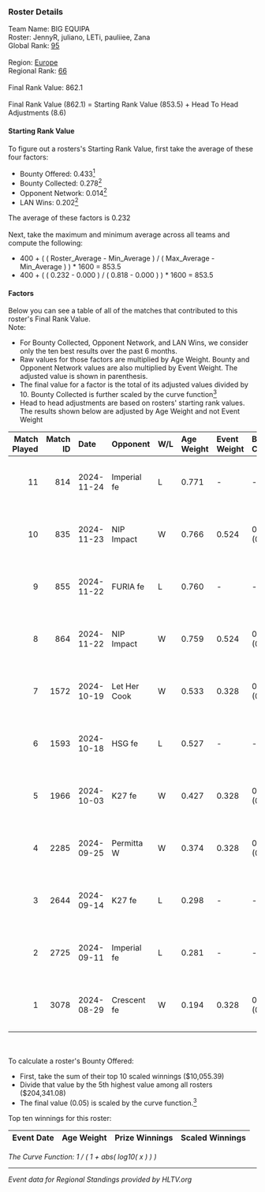 ### Roster Details<br />
Team Name: BIG EQUIPA<br />
Roster: JennyR, juliano, LETi, pauliiee, Zana<br />
Global Rank: [95](../../standings_global_2025_01_27.md)<br />
<br />
Region: [Europe]( ../../standings_europe_2025_01_27.md)<br />
Regional Rank: [66]( ../../standings_europe_2025_01_27.md)<br />
<br />
Final Rank Value:  862.1<br />
<br />
Final Rank Value (862.1) = Starting Rank Value (853.5) + Head To Head Adjustments (8.6)<br />

#### Starting Rank Value<br />
To figure out a rosters's Starting Rank Value, first take the average of these four factors:<br />
- Bounty Offered: 0.433[<sup>1</sup>](#table2)
- Bounty Collected: 0.278[<sup>2</sup>](#table1)
- Opponent Network: 0.014[<sup>2</sup>](#table1)
- LAN Wins: 0.202[<sup>2</sup>](#table1)

The average of these factors is 0.232<br />
<br />
Next, take the maximum and minimum average across all teams and compute the following:<br />
- 400 + ( ( Roster_Average - Min_Average ) / ( Max_Average - Min_Average ) ) * 1600 = 853.5
- 400 + ( ( 0.232 - 0.000 ) / ( 0.818 - 0.000 ) ) * 1600 = 853.5


#### Factors<br />
Below you can see a table of all of the matches that contributed to this roster's Final Rank Value.<br />
Note:<br />

- For Bounty Collected, Opponent Network, and LAN Wins, we consider only the ten best results over the past 6 months.
- Raw values for those factors are multiplied by Age Weight. Bounty and Opponent Network values are also multiplied by Event Weight. The adjusted value is shown in parenthesis.
- The final value for a factor is the total of its adjusted values divided by 10. Bounty Collected is further scaled by the curve function[<sup>3</sup>](#curveFunction)
- Head to head adjustments are based on rosters' starting rank values. The results shown below are adjusted by Age Weight and not Event Weight
<span id="table1"></span><br />


| Match Played | Match ID | Date       | Opponent     | W/L | Age Weight | Event Weight | Bounty Collected | Opponent Network | LAN Wins  | H2H Adj. | Roster                                |
| -: | -: | :- | :- | :- | :- | :- | :- | :- | :- | -: | :- |
|           11 |      814 | 2024-11-24 | Imperial fe  | L   | 0.771      | -            | -                | -                | -         |    -2.78 | JennyR, juliano, LETi, pauliiee, Zana |
|           10 |      835 | 2024-11-23 | NIP Impact   | W   | 0.766      | 0.524        | 0.027 (0.011)    | 0.128 (0.051)    | 1 (0.766) |     9.76 | JennyR, juliano, LETi, pauliiee, Zana |
|            9 |      855 | 2024-11-22 | FURIA fe     | L   | 0.760      | -            | -                | -                | -         |    -2.59 | JennyR, juliano, LETi, pauliiee, Zana |
|            8 |      864 | 2024-11-22 | NIP Impact   | W   | 0.759      | 0.524        | 0.027 (0.011)    | 0.128 (0.051)    | 1 (0.759) |     9.87 | JennyR, juliano, LETi, pauliiee, Zana |
|            7 |     1572 | 2024-10-19 | Let Her Cook | W   | 0.533      | 0.328        | 0.005 (0.001)    | 0.067 (0.012)    | 0 (0.000) |     4.66 | JennyR, juliano, LETi, pauliiee, Zana |
|            6 |     1593 | 2024-10-18 | HSG fe       | L   | 0.527      | -            | -                | -                | -         |   -12.15 | JennyR, juliano, LETi, pauliiee, Zana |
|            5 |     1966 | 2024-10-03 | K27 fe       | W   | 0.427      | 0.328        | 0.016 (0.002)    | 0.117 (0.016)    | 0 (0.000) |     4.76 | JennyR, juliano, LETi, pauliiee, Zana |
|            4 |     2285 | 2024-09-25 | Permitta W   | W   | 0.374      | 0.328        | 0.007 (0.001)    | 0.055 (0.007)    | 0 (0.000) |     2.92 | JennyR, juliano, LETi, pauliiee, Zana |
|            3 |     2644 | 2024-09-14 | K27 fe       | L   | 0.298      | -            | -                | -                | -         |    -6.18 | JennyR, juliano, LETi, pauliiee, Zana |
|            2 |     2725 | 2024-09-11 | Imperial fe  | L   | 0.281      | -            | -                | -                | -         |    -1.04 | JennyR, juliano, LETi, pauliiee, Zana |
|            1 |     3078 | 2024-08-29 | Crescent fe  | W   | 0.194      | 0.328        | 0.004 (0.000)    | 0.024 (0.001)    | 0 (0.000) |     1.41 | JennyR, juliano, LETi, pauliiee, Zana |

<br />
<span id="table2"></span><br />
To calculate a roster's Bounty Offered:<br />

- First, take the sum of their top 10 scaled winnings ($10,055.39)
- Divide that value by the 5th highest value among all rosters ($204,341.08)
- The final value (0.05) is scaled by the curve function.[<sup>3</sup>](#curveFunction)

Top ten winnings for this roster:<br />

| Event Date | Age Weight | Prize Winnings | Scaled Winnings |
| :- | -: | :- | :- |


<span id="curveFunction"></span>_The Curve Function: 1 / ( 1 + abs( log10( x ) ) )_<br />

---
_Event data for Regional Standings provided by HLTV.org_<br />
